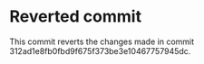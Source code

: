 # Reverted commit

This commit reverts the changes made in commit 312ad1e8fb0fbd9f675f373be3e10467757945dc.